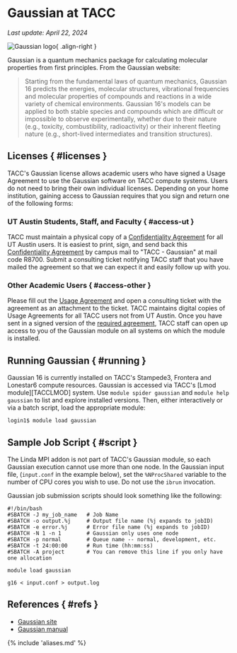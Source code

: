 # Gaussian at TACC
*Last update: April 22, 2024* 

![Gaussian logo](../imgs/gaussian-logo.png){ .align-right }

Gaussian is a quantum mechanics package for calculating molecular properties from first principles. From the Gaussian website:

> Starting from the fundamental laws of quantum mechanics, Gaussian 16 predicts the energies, molecular structures, vibrational frequencies and molecular properties of compounds and reactions in a wide variety of chemical environments. Gaussian 16's models can be applied to both stable species and compounds which are difficult or impossible to observe experimentally, whether due to their nature (e.g., toxicity, combustibility, radioactivity) or their inherent fleeting nature (e.g., short-lived intermediates and transition structures).


## Licenses { #licenses }

TACC's Gaussian license allows academic users who have signed a Usage Agreement to use the Gaussian software on TACC compute systems. Users do not need to bring their own individual licenses.  Depending on your home institution, gaining access to Gaussian requires that you sign and return one of the following forms:

### UT Austin Students, Staff, and Faculty { #access-ut }

TACC must maintain a physical copy of a [Confidentiality Agreement](../taccdocs/UT_gaussian_confidentiality_agreement.pdf) for all UT Austin users.  It is easiest to print, sign, and send back this [Confidentiality Agreement](../taccdocs/UT_gaussian_confidentiality_agreement.pdf) by campus mail to "TACC - Gaussian" at mail code R8700.  Submit a consulting ticket notifying TACC staff that you have mailed the agreement so that we can expect it and easily follow up with you.


### Other Academic Users { #access-other }

Please fill out the [Usage Agreement](../taccdocs/UT_gaussian_user_agreement.pdf) and open a consulting ticket with the agreement as an attachment to the ticket.  TACC maintains digital copies of Usage Agreements for all TACC users not from UT Austin. Once you have sent in a signed version of the [required agreement](../taccdocs/UT_gaussian_user_agreement.pdf), TACC staff can open up access to you of the Gaussian module on all systems on which the module is installed.  


## Running Gaussian { #running }

Gaussian 16 is currently installed on TACC's Stampede3, Frontera and Lonestar6 compute resources. Gaussian is accessed via TACC's [Lmod module][TACCLMOD] system. Use `module spider gaussian` and `module help gaussian` to list and explore installed versions. Then, either interactively or via a batch script, load the appropriate module:

``` cmd-line
login1$ module load gaussian
```

## Sample Job Script { #script }

The Linda MPI addon is not part of TACC's Gaussian module, so each Gaussian execution cannot use more than one node. In the Gaussian input file, (`input.conf` in the example below), set the `%NProcShared` variable to the number of CPU cores you wish to use. Do not use the `ibrun` invocation. 

Gaussian job submission scripts should look something like the following: 

```job-script
#!/bin/bash
#SBATCH -J my_job_name   # Job Name
#SBATCH -o output.%j     # Output file name (%j expands to jobID)
#SBATCH -e error.%j      # Error file name (%j expands to jobID)
#SBATCH -N 1 -n 1        # Gaussian only uses one node
#SBATCH -p normal        # Queue name -- normal, development, etc.
#SBATCH -t 24:00:00      # Run time (hh:mm:ss)
#SBATCH -A project       # You can remove this line if you only have one allocation

module load gaussian

g16 < input.conf > output.log
```

## References { #refs }

* [Gaussian site](https://gaussian.com)
* [Gaussian manual](https://gaussian.com/man/)

{% include 'aliases.md' %}

